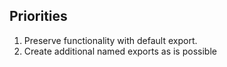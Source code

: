 ## Priorities

1. Preserve functionality with default export.
2. Create additional named exports as is possible
